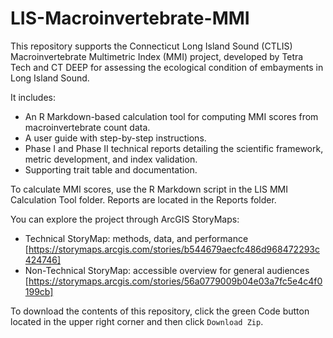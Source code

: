# LIS-Macroinvertebrate-MMI

This repository supports the Connecticut Long Island Sound (CTLIS) Macroinvertebrate Multimetric Index (MMI) project, developed by Tetra Tech and CT DEEP for assessing the ecological condition of embayments in Long Island Sound.

It includes:

  - An R Markdown-based calculation tool for computing MMI scores from macroinvertebrate count data.
  - A user guide with step-by-step instructions.
  - Phase I and Phase II technical reports detailing the scientific framework, metric development, and index validation.
  - Supporting trait table and documentation.

To calculate MMI scores, use the R Markdown script in the LIS MMI Calculation Tool folder. Reports are located in the Reports folder.

You can explore the project through ArcGIS StoryMaps:
  - Technical StoryMap: methods, data, and performance [https://storymaps.arcgis.com/stories/b544679aecfc486d968472293c424746]
  - Non-Technical StoryMap: accessible overview for general audiences [https://storymaps.arcgis.com/stories/56a0779009b04e03a7fc5e4c4f0199cb]

To download the contents of this repository, click the green Code button located in the upper right corner and then click `Download Zip`. 
